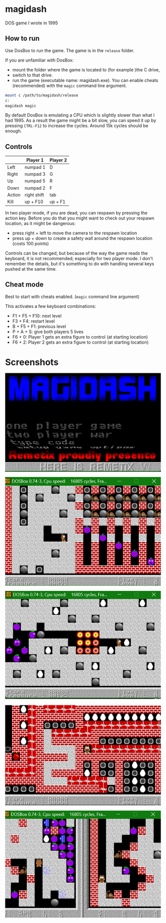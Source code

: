 # magidash

DOS game I wrote in 1995

## How to run

Use DosBox to run the game.  The game is in the `release` folder. 

If you are unfamiliar with DosBox: 
* mount the folder where the game is located to (for example )the C drive, 
* switch to that drive.
* run the game (executable name: magidash.exe). You can enable cheats (recommended) with the `magic` command line argument.
 
```bash
mount c /path/to/magidash/release
c:
magidash magic
```

By default DosBox is emulating a CPU which is slightly slower than what I had 1995. As a result the game might be a bit slow, you can speed it up by pressing `CTRL-F12` to increase the cycles. Around 15k cycles should be enough.

## Controls

|         | Player 1     | Player 2  |
|---------|--------------|-----------|
| Left    | numpad 1     | D         |
| Right   | numpad 3     | G         |
| Up      | numpad 5     | R         |
| Down    | numpad 2     | F         |
| Action  | right shift  | tab       |
| Kill    | up + F10     | up + F1   |

In two player mode, if you are dead, you can respawn by pressing the action key. Before you do that you might want to check out your respawn location, as it might be dangerous:
* press right + left to move the camera to the respawn location
* press up + down to create a safety wall around the respawn location (costs 100 points)

Controls can be changed, but because of the way the game reads the keyboard, it is not recommended; especially for two player mode. I don't remember the details, but it's something to do with handling several keys pushed at the same time.

## Cheat mode

Best to start with cheats enabled. (`magic` command line argument)

This activates a few keyboard combinations:
* F1 + F5 + F10: next level
* F3 + F4: restart level
* B + F5 + F1: previous level
* P + A + S: give both players 5 lives
* F6 + 0: Player 1 gets an extra figure to control (at starting location)
* F6 + 2: Player 2 gets an extra figure to control (at starting location)

# Screenshots

![main menu](screenshots/main_menu.png)

![single player mode](screenshots/1_player.png)

![single player mode](screenshots/1_player2.png)

![single player mode](screenshots/1_player3.png)

![two player mode](screenshots/2_player.png)
